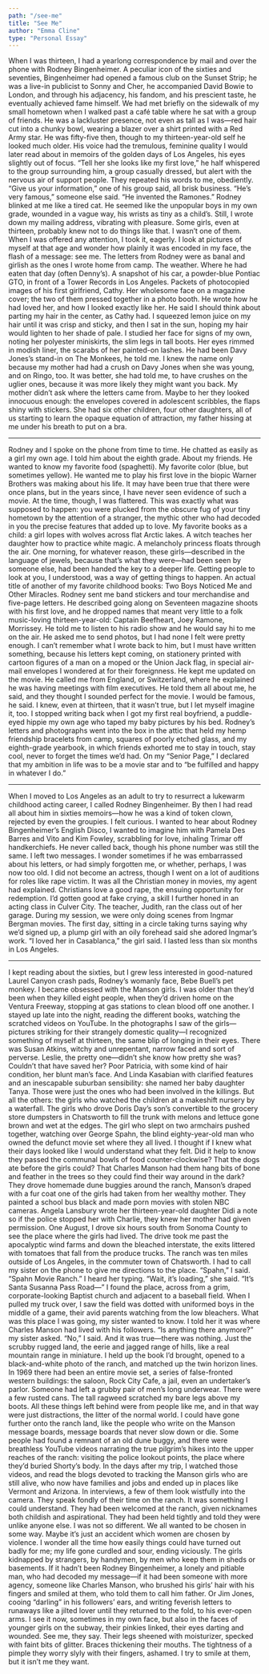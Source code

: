 ```yaml
---
path: "/see-me"
title: "See Me"
author: "Emma Cline"
type: "Personal Essay"
---
```


When I was thirteen, I had a yearlong correspondence by mail and over the phone with Rodney Bingenheimer. A peculiar icon of the sixties and seventies, Bingenheimer had opened a famous club on the Sunset Strip; he was a live-in publicist to Sonny and Cher, he accompanied David Bowie to London, and through his adjacency, his fandom, and his prescient taste, he eventually achieved fame himself. 
We had met briefly on the sidewalk of my small hometown when I walked past a café table where he sat with a group of friends. He was a lackluster presence, not even as tall as I was—red hair cut into a chunky bowl, wearing a blazer over a shirt printed with a Red Army star. He was fifty-five then, though to my thirteen-year-old self he looked much older. His voice had the tremulous, feminine quality I would later read about in memoirs of the golden days of Los Angeles, his eyes slightly out of focus.
“Tell her she looks like my first love,” he half whispered to the group surrounding him, a group casually dressed, but alert with the nervous air of support people. They repeated his words to me, obediently.
“Give us your information,” one of his group said, all brisk business. “He’s very famous,” someone else said. “He invented the Ramones.” Rodney blinked at me like a tired cat.
He seemed like the unpopular boys in my own grade, wounded in a vague way, his wrists as tiny as a child’s. Still, I wrote down my mailing address, vibrating with pleasure. Some girls, even at thirteen, probably knew not to do things like that. I wasn’t one of them. When I was offered any attention, I took it, eagerly. I look at pictures of myself at that age and wonder how plainly it was encoded in my face, the flash of a message: see me.
The letters from Rodney were as banal and girlish as the ones I wrote home from camp. The weather. Where he had eaten that day (often Denny’s). A snapshot of his car, a powder-blue
Pontiac GTO, in front of a Tower Records in Los Angeles. Packets of photocopied images of his first girlfriend, Cathy. Her wholesome face on a magazine cover; the two of them pressed together in a photo booth. He wrote how he had loved her, and how I looked exactly like her. He said I should think about parting my hair in the center, as Cathy had. I squeezed lemon juice on my hair until it was crisp and sticky, and then I sat in the sun, hoping my hair would lighten to her shade of pale. I studied her face for signs of my own, noting her polyester miniskirts, the slim legs in tall boots. Her eyes rimmed in modish liner, the scarabs of her painted-on lashes.
He had been Davy Jones’s stand-in on The Monkees, he told me. I knew the name only because my mother had had a crush on Davy Jones when she was young, and on Ringo, too. It was better, she had told me, to have crushes on the uglier ones, because it was more likely they might want you back.
My mother didn’t ask where the letters came from. Maybe to her they looked innocuous enough: the envelopes covered in adolescent scribbles, the flaps shiny with stickers. She had six other children, four other daughters, all of us starting to learn the opaque equation of attraction, my father hissing at me under his breath to put on a bra.
* * *
Rodney and I spoke on the phone from time to time. He chatted as easily as a girl my own age. I told him about the eighth grade. About my friends. He wanted to know my favorite food (spaghetti). My favorite color (blue, but sometimes yellow). He wanted me to play his first love in the biopic Warner Brothers was making about his life. It may have been true that there were once plans, but in the years since, I have never seen evidence of such a movie. At the time, though, I was flattered. This was exactly what was supposed to happen: you were plucked from the obscure fug of your tiny hometown by the attention of a stranger, the mythic other who had decoded in you the precise features that added up to love.
My favorite books as a child: a girl lopes with wolves across flat Arctic lakes. A witch teaches her daughter how to practice white magic. A melancholy princess floats through the air. One morning, for whatever reason, these girls—described in the language of jewels, because that’s what they were—had been seen by someone else, had been handed the key to a deeper life. Getting people to look at you, I understood, was a way of getting things to happen.
An actual title of another of my favorite childhood books: Two Boys Noticed Me and Other Miracles.
Rodney sent me band stickers and tour merchandise and five-page letters. He described going along on Seventeen magazine shoots with his first love, and he dropped names that meant very little to a folk music-loving thirteen-year-old: Captain Beefheart, Joey Ramone, Morrissey. He told me to listen to his radio show and he would say hi to me on the air. He asked me to send photos, but I had none I felt were pretty enough.
I can’t remember what I wrote back to him, but I must have written something, because his letters kept coming, on stationery printed with cartoon figures of a man on a moped or the
Union Jack flag, in special air-mail envelopes I wondered at for their foreignness. He kept me updated on the movie. He called me from England, or Switzerland, where he explained he was having meetings with film executives. He told them all about me, he said, and they thought I sounded perfect for the movie. I would be famous, he said. I knew, even at thirteen, that it wasn’t true, but I let myself imagine it, too.
I stopped writing back when I got my first real boyfriend, a puddle-eyed hippie my own age who taped my baby pictures by his bed. Rodney’s letters and photographs went into the box in the attic that held my hemp friendship bracelets from camp, squares of poorly etched glass, and my eighth-grade yearbook, in which friends exhorted me to stay in touch, stay cool, never to forget the times we’d had. On my “Senior Page,” I declared that my ambition in life was to be a movie star and to “be fulfilled and happy in whatever I do.”
* * *
When I moved to Los Angeles as an adult to try to resurrect a lukewarm childhood acting career, I called Rodney Bingenheimer. By then I had read all about him in sixties memoirs—how he was a kind of token clown, rejected by even the groupies. I felt curious. I wanted to hear about Rodney Bingenheimer’s English Disco, I wanted to imagine him with Pamela Des Barres and Vito and Kim Fowley, scrabbling for love, inhaling Trimar off handkerchiefs. He never called back, though his phone number was still the same. I left two messages. I wonder sometimes if he was embarrassed about his letters, or had simply forgotten me, or whether, perhaps, I was now too old.
I did not become an actress, though I went on a lot of auditions for roles like rape victim. It was all the Christian money in movies, my agent had explained. Christians love a good rape, the
ensuing opportunity for redemption. I’d gotten good at fake crying, a skill I further honed in an acting class in Culver City. The teacher, Judith, ran the class out of her garage. During my session, we were only doing scenes from Ingmar Bergman movies. The first day, sitting in a circle taking turns saying why we’d signed up, a plump girl with an oily forehead said she adored Ingmar’s work.
“I loved her in Casablanca,” the girl said. I lasted less than six months in Los Angeles.
* * *
I kept reading about the sixties, but I grew less interested in good-natured Laurel Canyon crash pads, Rodney’s womanly face, Bebe Buell’s pet monkey. I became obsessed with the Manson girls. I was older than they’d been when they killed eight people, when they’d driven home on the Ventura Freeway, stopping at gas stations to clean blood off one another. I stayed up late into the night, reading the different books, watching the scratched videos on YouTube. In the photographs I saw of the girls—pictures striking for their strangely domestic quality—I recognized something of myself at thirteen, the same blip of longing in their eyes.
There was Susan Atkins, witchy and unrepentant, narrow faced and sort of perverse. Leslie, the pretty one—didn’t she know how pretty she was? Couldn’t that have saved her? Poor Patricia, with some kind of hair condition, her blunt man’s face. And Linda Kasabian with clarified features and an inescapable suburban sensibility: she named her baby daughter Tanya.
Those were just the ones who had been involved in the killings. But all the others: the girls who watched the children at a makeshift nursery by a waterfall. The girls who drove Doris Day’s son’s convertible to the grocery store dumpsters in Chatsworth to fill the trunk with melons and lettuce gone brown and wet at the edges. The girl who slept on two armchairs pushed together, watching over George Spahn, the blind eighty-year-old man who owned the defunct movie set where they all lived.
I thought if I knew what their days looked like I would understand what they felt. Did it help to know they passed the communal bowls of food counter-clockwise? That the dogs ate before the girls could? That Charles Manson had them hang bits of bone and feather in the trees so they could find their way around in the dark?
They drove homemade dune buggies around the ranch, Manson’s draped with a fur coat one of the girls had taken from her wealthy mother. They painted a school bus black and made porn movies with stolen NBC cameras. Angela Lansbury wrote her thirteen-year-old daughter Didi a note so if the police stopped her with Charlie, they knew her mother had given permission.
One August, I drove six hours south from Sonoma County to see the place where the girls had lived. The drive took me past the apocalyptic wind farms and down the bleached interstate, the exits littered with tomatoes that fall from the produce trucks. The ranch was ten miles outside of Los Angeles, in the commuter town of Chatsworth. I had to call my sister on the phone to give me directions to the place.
“Spahn,” I said. “Spahn Movie Ranch.” I heard her typing. “Wait, it’s loading,” she said. “It’s Santa Susanna Pass Road—” I found the place, across from a grim, corporate-looking Baptist church and adjacent to a baseball field. When I pulled my truck over, I saw the field was dotted with uniformed boys in the middle of a game, their avid parents watching from the low bleachers. What was this place I was going, my sister wanted to know. I told her it was where
Charles Manson had lived with his followers.
“Is anything there anymore?” my sister asked. “No,” I said. And it was true—there was nothing. Just the scrubby rugged land, the eerie and jagged range of hills, like a real mountain range in miniature. I held up the book I’d brought, opened to a black-and-white photo of the ranch, and matched up the twin horizon lines. In 1969 there had been an entire movie set, a series of false-fronted western buildings: the saloon, Rock City Cafe, a jail, even an undertaker’s parlor.
Someone had left a grubby pair of men’s long underwear. There were a few rusted cans. The tall ragweed scratched my bare legs above my boots. All these things left behind were from people like me, and in that way were just distractions, the litter of the normal world.
I could have gone further onto the ranch land, like the people who write on the Manson message boards, message boards that never slow down or die. Some people had found a remnant of an old dune buggy, and there were breathless YouTube videos narrating the true pilgrim’s hikes into the upper reaches of the ranch: visiting the police lookout points, the place where they’d buried Shorty’s body. In the days after my trip, I watched those videos, and read the blogs devoted to tracking the Manson girls who are still alive, who now have families and jobs and ended up in places like Vermont and Arizona. In interviews, a few of them look wistfully into the camera. They speak fondly of their time on the ranch. It was something I could understand.
They had been welcomed at the ranch, given nicknames both childish and aspirational. They had been held tightly and told they were unlike anyone else. I was not so different. We all wanted to be chosen in some way. Maybe it’s just an accident which women are chosen by violence. I wonder all the time how easily things could have turned out badly for me; my life gone curdled and sour, ending viciously. The girls kidnapped by strangers, by handymen, by men who keep them in sheds or basements. If it hadn’t been Rodney Bingenheimer, a lonely and pitiable man, who had decoded my message—if it had been someone with more agency, someone like Charles Manson, who brushed his girls’ hair with his fingers and smiled at them, who told them to call him father. Or Jim Jones, cooing “darling” in his followers’ ears, and writing feverish letters to runaways like a jilted lover until they returned to the fold, to his ever-open arms.
I see it now, sometimes in my own face, but also in the faces of younger girls on the subway, their pinkies linked, their eyes darting and wounded. See me, they say. Their legs sheened with moisturizer, specked with faint bits of glitter. Braces thickening their mouths. The tightness of a pimple they worry slyly with their fingers, ashamed.
I try to smile at them, but it isn’t me they want.
